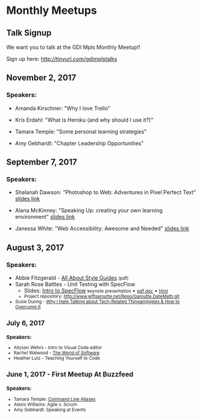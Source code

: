 # Monthly Meetups

## Talk Signup

We want you to talk at the GDI Mpls Monthly Meetup!!

Sign up here: <http://tinyurl.com/gdimplstalks>

<!-- (Hint for developers: add meetups in reverse chronological order, like a blog.) -->

## November 2, 2017

### Speakers:

* Amanda Kirschner: "Why I love Trello"

* Kris Erdahl: "What is Heroku (and why should I use it?)"

* Tamara Temple: "Some personal learning strategies"

* Amy Gebhardt: "Chapter Leadership Opportunities"

## September 7, 2017

### Speakers:

* Shalanah Dawson: "Photoshop to Web: Adventures in Pixel Perfect
  Text" [slides link](https://docs.google.com/presentation/d/17fzi6BjaAOcL0HNfKWGuCCqvgQcd5Z-ySynhAXdsgHI/edit?usp=sharing)

* Alana McKinney: "Speaking Up: creating your own learning
  environment" [slides link](https://docs.google.com/presentation/d/1BNihDzE0i7peeoXjbfXuTIgSYv2SwQkJPbqzXWfHMAU/edit?usp=sharing)

* Janessa White: "Web Accessibility: Awesome and
  Needed" [slides link](https://docs.google.com/presentation/d/11ajq_qCZS7nNhwT1YRrcXSSt-nHWffDHNvQBGQlBlGk/edit?usp=sharing)


## August 3, 2017

### Speakers:

* Abbie
  Fitzgerald -
  [All About Style Guides](AFitzgerald-GDI-style-guides.pdf) <small>(pdf)</small>
* Sarah Rose Battles - Unit Testing with SpecFlow
  * Slides: [Intro to SpecFlow](IntroToSpecflow.key) <small>keynote
    presentation</small> &bullet;
    <small>[pdf doc](IntroToSpecflow.pdf)</small> &bullet; <small>[html](IntroToSpecflow/index.html)
  * Project repository: <http://www.jeffgaroutte.net/Repo/Garoutte.DateMath.git>
* Susie Duong - [Why I Hate Talking about Tech-Related Thingamjiggies &amp; How to Overcome It](Why-I-Hate-Talking-About-Tech.pptx)


## July 6, 2017

### Speakers:

* Allyson Wehrs - Intro to Visual Code editor
* Rachel Walwood - [The World of Software](The-World-of-Software-presentation.pdf)
* Heather Lutz - Teaching Yourself to Code

## June 1, 2017 - First Meetup At Buzzfeed

### Speakers:

* Tamara Temple: [Command Line Aliases](https://github.com/tamouse/Talk-Command-Line-Aliases)
* Alexis Williams: Agile v. Scrum
* Amy Gebhardt: Speaking at Events
